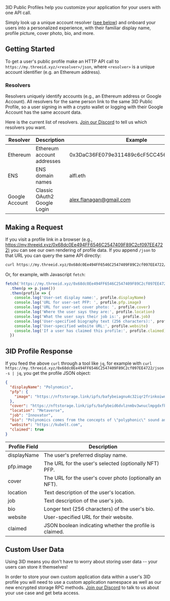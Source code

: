 3ID Public Profiles help you customize your application for your users with one API call.

Simply look up a unique account resolver ([see below](#resolvers)) and onboard your users into a personalized experience, with their familiar display name, profile picture, cover photo, bio, and more.

## Getting Started

To get a user's public profile make an HTTP API call to `https://my.threeid.xyz/<resolver>/json`, where `<resolver>` is a unique account identifier (e.g. an Ethereum address).

### Resolvers

Resolvers uniquely identify accounts (e.g., an Ethereum address or Google Account). All resolvers for the same person link to the same 3ID Public Profile, so a user signing in with a crypto wallet or logging with their Google Account has the same account data.

Here is the current list of resolvers. [Join our Discord](https://discord.gg/UgwAsJf6C5) to tell us which resolvers you want.

| Resolver | Description                | Example                                    | Status |
| -------- | -------------------------- | ------------------------------------------ | ------ |
| Ethereum | Ethereum account addresses | 0x3DaC36FE079e311489c6cF5CC456a6f38FE01A52 | Live   |
| ENS      | ENS domain names           | alfl.eth                                   | Live   |
| Google Account | Classic OAuth2 Google Login | alex.flanagan@gmail.com | On Deck |

## Making a Request

If you visit a profile link in a browser (e.g., [https://my.threeid.xyz/0x68dc0Ee494FF6546C2547409F89C2cf097EE4722)](https://my.threeid.xyz/0x68dc0Ee494FF6546C2547409F89C2cf097EE4722) you can see our own rendering of profile data. If you append `/json` to that URL you can query the same API directly:

```bash
curl https://my.threeid.xyz/0x68dc0Ee494FF6546C2547409F89C2cf097EE4722/json
```

Or, for example, with Javascript `fetch`:

```javascript
fetch('https://my.threeid.xyz/0x68dc0Ee494FF6546C2547409F89C2cf097EE4722/json')
  .then(p => p.json())
  .then(profile => {
    console.log('User-set display name:', profile.displayName)
    console.log('URL for user-set PFP: ', profile.pfp.image)
    console.log('URL for user-set cover photo: ', profile.cover)
    console.log('Where the user says they are:', profile.location)
    console.log('What the user says their job is:', profile.job)
    console.log('User-specified biography text (256 characters):', profile.bio)
    console.log('User-specified website URL:', profile.website)
    console.log('If a user has claimed this profile:', profile.claimed)
  })
```

## 3ID Profile Response

If you feed the above `curl` through a tool like `jq`, for example with `curl https://my.threeid.xyz/0x68dc0Ee494FF6546C2547409F89C2cf097EE4722/json -s | jq`, you get the profile JSON object:

```json
{
  "displayName": "Polynomics",
  "pfp": {
    "image": "https://nftstorage.link/ipfs/bafybeiagnu4c32iqr2frinkoiwngzdkk24f4b2ivdwvqldfxnqfhpepdty/threeid.png"
  },
  "cover": "https://nftstorage.link/ipfs/bafybeid6dvlznmbv3wnuclmpgdxfkyzea65yve2gpjebj2eamlb2bifsoq/cover.png",
  "location": "Metaverse",
  "job": "Innovator",
  "bio": "Polynomics comes from the concepts of \"polyphonic\" sound and \"nomic\" games (see: https://en.wikipedia.org/wiki/Nomic), meaning something like \"many games with negotiable rules\".",
  "website": "https://kubelt.com",
  "claimed": true
}
```

| Profile Field | Description                                             |
| ------------- | ------------------------------------------------------- |
| displayName   | The user's preferred display name.                      |
| pfp.image     | The URL for the user's selected (optionally NFT) PFP.   |
| cover         | The URL for the user's cover photo (optionally an NFT). |
| location      | Text description of the user's location.                |
| job           | Text description of the user's job.                     |
| bio           | Longer text (256 characters) of the user's bio.         |
| website       | User-specified URL for their website.                   |
| claimed       | JSON boolean indicating whether the profile is claimed. |

## Custom User Data

Using 3ID means you don't have to worry about storing user data -- your users can store it themselves!

In order to store your own custom application data within a user's 3ID profile you will need to use a custom application namespace as well as our new encrypted storage RPC methods. [Join our Discord](https://discord.gg/UgwAsJf6C5) to talk to us about your use case and get beta access.
